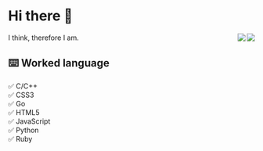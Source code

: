 # Hi there 👋

<div align="right">
  <img align="right" src="https://github-readme-stats-alpha-beige.vercel.app/api/top-langs/?username=LiHua-Official&layout=compact&amp&hide_title=true" />
  <img align="right" src="https://github-readme-stats-alpha-beige.vercel.app/api?username=LiHua-Official&count_private=true&show_icons=true&count_private=true&hide_border=true&hide_title=true" />
</div>

I think, therefore I am.  
## ⌨️ Worked language  
✅ C/C++  
✅ CSS3  
✅ Go  
✅ HTML5  
✅ JavaScript  
✅ Python  
✅ Ruby  
